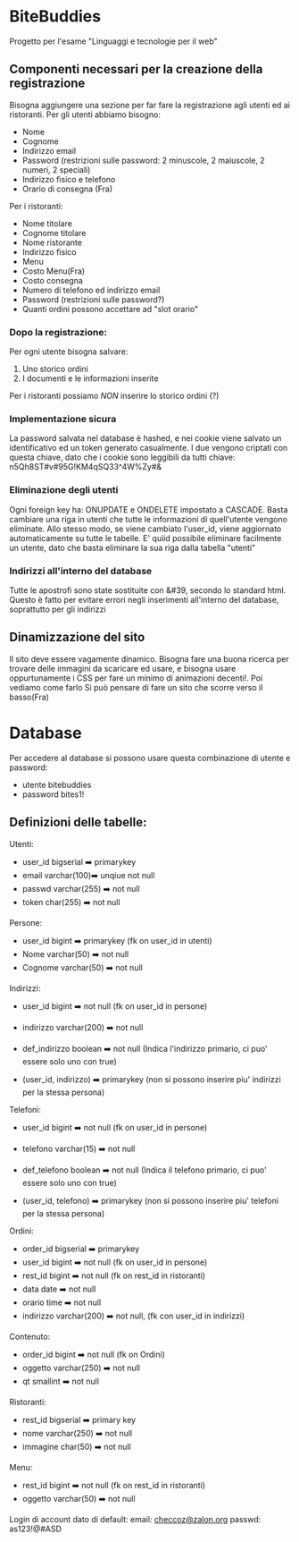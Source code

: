 # BiteBuddies
Progetto per l'esame "Linguaggi e tecnologie per il web"

## Componenti necessari per la creazione della registrazione
Bisogna aggiungere una sezione per far fare la registrazione agli utenti ed ai ristoranti.
Per gli utenti abbiamo bisogno:
  - Nome
  - Cognome
  - Indirizzo email
  - Password (restrizioni sulle password: 2 minuscole, 2 maiuscole, 2 numeri, 2 speciali)
  - Indirizzo fisico e telefono
  - Orario di consegna (Fra)

Per i ristoranti:
  - Nome titolare
  - Cognome titolare
  - Nome ristorante
  - Indirizzo fisico
  - Menu
  - Costo Menu(Fra)
  - Costo consegna
  - Numero di telefono ed indirizzo email
  - Password (restrizioni sulle password?)
  - Quanti ordini possono accettare ad "slot orario"

### Dopo la registrazione:
Per ogni utente bisogna salvare:
  1. Uno storico ordini
  2. I documenti e le informazioni inserite

Per i ristoranti possiamo *NON* inserire lo storico ordini (?)

### Implementazione sicura
La password salvata nel database è hashed, e nei cookie viene salvato un identificativo ed un token generato casualmente. I due vengono criptati con questa chiave, dato che i cookie sono leggibili da tutti
chiave: n5Qh8ST#v#95G!KM4qSQ33^4W%Zy#&

### Eliminazione degli utenti
Ogni foreign key ha: ONUPDATE e ONDELETE impostato a CASCADE. Basta cambiare una riga in utenti che tutte le informazioni di quell'utente vengono eliminate. Allo stesso modo, se viene cambiato l'user_id, viene aggiornato automaticamente su tutte le tabelle. E' quiid possibile eliminare facilmente un utente, dato che basta eliminare la sua riga dalla tabella "utenti"

### Indirizzi all'interno del database
Tutte le apostrofi sono state sostituite con &#39, secondo lo standard html. Questo è fatto per evitare errori negli inserimenti all'interno del database, soprattutto per gli indirizzi

## Dinamizzazione del sito
Il sito deve essere vagamente dinamico. Bisogna fare una buona ricerca per trovare delle immagini da scaricare ed usare, e bisogna usare oppurtunamente i CSS per fare un minimo di animazioni decenti!. Poi vediamo come farlo
Si può pensare di fare un sito che scorre verso il basso(Fra)

# Database
Per accedere al database si possono usare questa combinazione di utente e password:
- utente      bitebuddies
- password    bites1!


## Definizioni delle tabelle:
Utenti:
  - user_id bigserial :arrow_right: primarykey
  - email varchar(100):arrow_right: unqiue not null
  - passwd varchar(255) :arrow_right: not null
  - token char(255) :arrow_right: not null

Persone:
  - user_id bigint :arrow_right: primarykey (fk on user_id in utenti)
  - Nome varchar(50) :arrow_right: not null
  - Cognome varchar(50) :arrow_right: not null

Indirizzi:
  - user_id bigint :arrow_right: not null (fk on user_id in persone)
  - indirizzo varchar(200) :arrow_right: not null
  - def_indirizzo boolean :arrow_right: not null (Indica l'indirizzo primario, ci puo' essere solo uno con true)

  - (user_id, indirizzo) :arrow_right: primarykey (non si possono inserire piu' indirizzi per la stessa persona)

Telefoni:
  - user_id bigint :arrow_right: not null (fk on user_id in persone)
  - telefono varchar(15) :arrow_right: not null
  - def_telefono boolean :arrow_right: not null (Indica il telefono primario, ci puo' essere solo uno con true)

  - (user_id, telefono) :arrow_right: primarykey (non si possono inserire piu' telefoni per la stessa persona)

Ordini:
  - order_id bigserial :arrow_right: primarykey
  - user_id bigint :arrow_right: not null (fk on user_id in persone)
  - rest_id bigint :arrow_right: not null (fk on rest_id in ristoranti)
  - data date :arrow_right: not null
  - orario time :arrow_right: not null
  - indirizzo varchar(200) :arrow_right: not null, (fk con user_id in indirizzi)

Contenuto:
  - order_id bigint :arrow_right: not null (fk on Ordini)
  - oggetto varchar(250) :arrow_right: not null
  - qt smallint :arrow_right: not null

Ristoranti:
  - rest_id bigserial :arrow_right: primary key
  - nome varchar(250) :arrow_right: not null
  - immagine char(50) :arrow_right: not null

Menu:
  - rest_id bigint :arrow_right: not null (fk on rest_id in ristoranti)
  - oggetto varchar(50) :arrow_right: not null

Login di account dato di default:
email:  checcoz@zalon.org
passwd: as123!@#ASD
